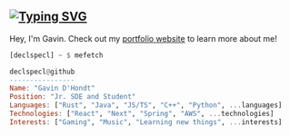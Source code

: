## [![Typing SVG](https://readme-typing-svg.demolab.com?font=JetBrains+Nerd+Font+Mono&size=20&duration=2500&pause=750&color=78A9FF&background=FFFFFF00&vCenter=true&random=true&width=540&height=40&lines=System.out.println%28%22Hello%2C%20world%22%29;println%21%28%22Hello%2C%20world%22%29;let%20%28%29%20%3D%20print_endline%20%22Hello%2C%20world%22;console.log%28%22Hello%2C%20world%22%29;std%3A%3Acout%20%3C%3C%20%22Hello%2C%20world%5Cn%22)](https://git.io/typing-svg)

Hey, I'm Gavin. Check out my [portfolio website](https://www.gavindhondt.com/) to learn more about me!

```hs
[declspecl] ~ $ mefetch

declspecl@github
----------------
Name: "Gavin D'Hondt"
Position: "Jr. SDE and Student"
Languages: ["Rust", "Java", "JS/TS", "C++", "Python", ...languages]
Technologies: ["React", "Next", "Spring", "AWS", ...technologies]
Interests: ["Gaming", "Music", "Learning new things", ...interests]
```

<!-- ![Top Languages Used](https://github-readme-stats-omega-ochre-80.vercel.app/api/top-langs/?username=declspecl&theme=dark&hide_border=false&no-bg=true&no-frame=true&langs_count=4&exclude_repo=ValoGuessr,PokeRPS,firstOGLUI,OpenGoLf,pong,firstTriangle&hide=c) -->
